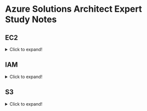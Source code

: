 # Azure Solutions Architect Expert Study Notes


## EC2
<details>
  <summary>Click to expand!</summary>
  
  ### Example Note 1
  Lorem ipsum dolor sit amet, consectetur adipiscing elit. Sed convallis semper sapien, et iaculis mauris porttitor ac. Pellentesque felis sem, porta vitae aliquet a, commodo non mauris. Integer elementum risus non eleifend suscipit. Nam ut enim eu felis mattis condimentum. Mauris iaculis enim vitae molestie volutpat. Nullam efficitur aliquam ante, consequat auctor tellus congue pharetra. Morbi diam erat, blandit quis augue at, euismod rutrum elit. Etiam bibendum, nulla et lacinia mattis, turpis velit ultricies metus, nec mattis ante orci nec ex. Nam sit amet sodales enim. Morbi pretium eu augue ac consectetur. 

  ### Example Note 2
  Lorem ipsum dolor sit amet, consectetur adipiscing elit. Sed convallis semper sapien, et iaculis mauris porttitor ac. Pellentesque felis sem, porta vitae aliquet a, commodo non mauris. Integer elementum risus non eleifend suscipit. Nam ut enim eu felis mattis condimentum. Mauris iaculis enim vitae molestie volutpat. Nullam efficitur aliquam ante, consequat auctor tellus congue pharetra. Morbi diam erat, blandit quis augue at, euismod rutrum elit. Etiam bibendum, nulla et lacinia mattis, turpis velit ultricies metus, nec mattis ante orci nec ex. Nam sit amet sodales enim. Morbi pretium eu augue ac consectetur. 
</details>

## IAM
<details>
  <summary>Click to expand!</summary>
  
  ### Example Note 1
  Lorem ipsum dolor sit amet, consectetur adipiscing elit. Sed convallis semper sapien, et iaculis mauris porttitor ac. Pellentesque felis sem, porta vitae aliquet a, commodo non mauris. Integer elementum risus non eleifend suscipit. Nam ut enim eu felis mattis condimentum. Mauris iaculis enim vitae molestie volutpat. Nullam efficitur aliquam ante, consequat auctor tellus congue pharetra. Morbi diam erat, blandit quis augue at, euismod rutrum elit. Etiam bibendum, nulla et lacinia mattis, turpis velit ultricies metus, nec mattis ante orci nec ex. Nam sit amet sodales enim. Morbi pretium eu augue ac consectetur. 

  ### Example Note 2
  Lorem ipsum dolor sit amet, consectetur adipiscing elit. Sed convallis semper sapien, et iaculis mauris porttitor ac. Pellentesque felis sem, porta vitae aliquet a, commodo non mauris. Integer elementum risus non eleifend suscipit. Nam ut enim eu felis mattis condimentum. Mauris iaculis enim vitae molestie volutpat. Nullam efficitur aliquam ante, consequat auctor tellus congue pharetra. Morbi diam erat, blandit quis augue at, euismod rutrum elit. Etiam bibendum, nulla et lacinia mattis, turpis velit ultricies metus, nec mattis ante orci nec ex. Nam sit amet sodales enim. Morbi pretium eu augue ac consectetur. 
</details>

## S3
<details>
  <summary>Click to expand!</summary>
  
  ### Example Note 1
  Lorem ipsum dolor sit amet, consectetur adipiscing elit. Sed convallis semper sapien, et iaculis mauris porttitor ac. Pellentesque felis sem, porta vitae aliquet a, commodo non mauris. Integer elementum risus non eleifend suscipit. Nam ut enim eu felis mattis condimentum. Mauris iaculis enim vitae molestie volutpat. Nullam efficitur aliquam ante, consequat auctor tellus congue pharetra. Morbi diam erat, blandit quis augue at, euismod rutrum elit. Etiam bibendum, nulla et lacinia mattis, turpis velit ultricies metus, nec mattis ante orci nec ex. Nam sit amet sodales enim. Morbi pretium eu augue ac consectetur. 

  ### Example Note 2
  Lorem ipsum dolor sit amet, consectetur adipiscing elit. Sed convallis semper sapien, et iaculis mauris porttitor ac. Pellentesque felis sem, porta vitae aliquet a, commodo non mauris. Integer elementum risus non eleifend suscipit. Nam ut enim eu felis mattis condimentum. Mauris iaculis enim vitae molestie volutpat. Nullam efficitur aliquam ante, consequat auctor tellus congue pharetra. Morbi diam erat, blandit quis augue at, euismod rutrum elit. Etiam bibendum, nulla et lacinia mattis, turpis velit ultricies metus, nec mattis ante orci nec ex. Nam sit amet sodales enim. Morbi pretium eu augue ac consectetur. 
</details>

